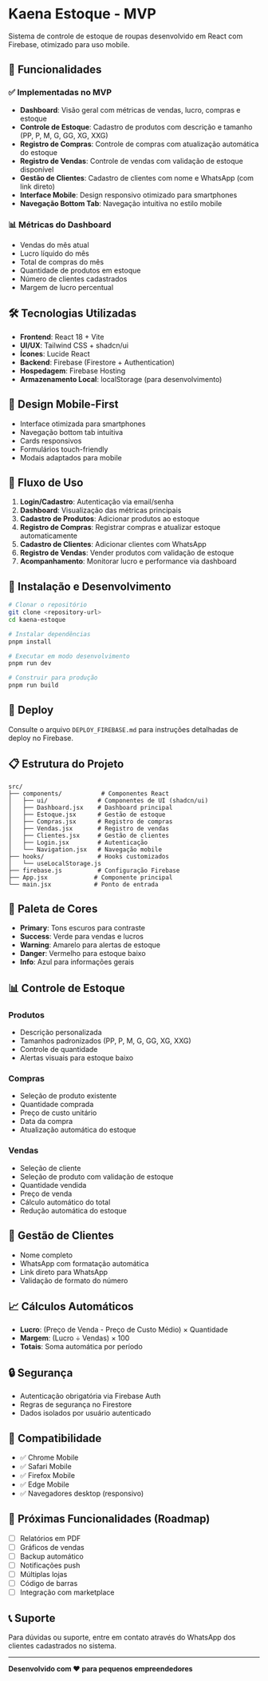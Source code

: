 # Kaena Estoque - MVP

Sistema de controle de estoque de roupas desenvolvido em React com Firebase, otimizado para uso mobile.

## 🚀 Funcionalidades

### ✅ Implementadas no MVP

- **Dashboard**: Visão geral com métricas de vendas, lucro, compras e estoque
- **Controle de Estoque**: Cadastro de produtos com descrição e tamanho (PP, P, M, G, GG, XG, XXG)
- **Registro de Compras**: Controle de compras com atualização automática do estoque
- **Registro de Vendas**: Controle de vendas com validação de estoque disponível
- **Gestão de Clientes**: Cadastro de clientes com nome e WhatsApp (com link direto)
- **Interface Mobile**: Design responsivo otimizado para smartphones
- **Navegação Bottom Tab**: Navegação intuitiva no estilo mobile

### 📊 Métricas do Dashboard

- Vendas do mês atual
- Lucro líquido do mês
- Total de compras do mês
- Quantidade de produtos em estoque
- Número de clientes cadastrados
- Margem de lucro percentual

## 🛠️ Tecnologias Utilizadas

- **Frontend**: React 18 + Vite
- **UI/UX**: Tailwind CSS + shadcn/ui
- **Ícones**: Lucide React
- **Backend**: Firebase (Firestore + Authentication)
- **Hospedagem**: Firebase Hosting
- **Armazenamento Local**: localStorage (para desenvolvimento)

## 📱 Design Mobile-First

- Interface otimizada para smartphones
- Navegação bottom tab intuitiva
- Cards responsivos
- Formulários touch-friendly
- Modais adaptados para mobile

## 🎯 Fluxo de Uso

1. **Login/Cadastro**: Autenticação via email/senha
2. **Dashboard**: Visualização das métricas principais
3. **Cadastro de Produtos**: Adicionar produtos ao estoque
4. **Registro de Compras**: Registrar compras e atualizar estoque automaticamente
5. **Cadastro de Clientes**: Adicionar clientes com WhatsApp
6. **Registro de Vendas**: Vender produtos com validação de estoque
7. **Acompanhamento**: Monitorar lucro e performance via dashboard

## 🔧 Instalação e Desenvolvimento

```bash
# Clonar o repositório
git clone <repository-url>
cd kaena-estoque

# Instalar dependências
pnpm install

# Executar em modo desenvolvimento
pnpm run dev

# Construir para produção
pnpm run build
```

## 🚀 Deploy

Consulte o arquivo `DEPLOY_FIREBASE.md` para instruções detalhadas de deploy no Firebase.

## 📋 Estrutura do Projeto

```
src/
├── components/           # Componentes React
│   ├── ui/              # Componentes de UI (shadcn/ui)
│   ├── Dashboard.jsx    # Dashboard principal
│   ├── Estoque.jsx      # Gestão de estoque
│   ├── Compras.jsx      # Registro de compras
│   ├── Vendas.jsx       # Registro de vendas
│   ├── Clientes.jsx     # Gestão de clientes
│   ├── Login.jsx        # Autenticação
│   └── Navigation.jsx   # Navegação mobile
├── hooks/               # Hooks customizados
│   └── useLocalStorage.js
├── firebase.js          # Configuração Firebase
├── App.jsx             # Componente principal
└── main.jsx            # Ponto de entrada
```

## 🎨 Paleta de Cores

- **Primary**: Tons escuros para contraste
- **Success**: Verde para vendas e lucros
- **Warning**: Amarelo para alertas de estoque
- **Danger**: Vermelho para estoque baixo
- **Info**: Azul para informações gerais

## 📊 Controle de Estoque

### Produtos
- Descrição personalizada
- Tamanhos padronizados (PP, P, M, G, GG, XG, XXG)
- Controle de quantidade
- Alertas visuais para estoque baixo

### Compras
- Seleção de produto existente
- Quantidade comprada
- Preço de custo unitário
- Data da compra
- Atualização automática do estoque

### Vendas
- Seleção de cliente
- Seleção de produto com validação de estoque
- Quantidade vendida
- Preço de venda
- Cálculo automático do total
- Redução automática do estoque

## 👥 Gestão de Clientes

- Nome completo
- WhatsApp com formatação automática
- Link direto para WhatsApp
- Validação de formato do número

## 📈 Cálculos Automáticos

- **Lucro**: (Preço de Venda - Preço de Custo Médio) × Quantidade
- **Margem**: (Lucro ÷ Vendas) × 100
- **Totais**: Soma automática por período

## 🔒 Segurança

- Autenticação obrigatória via Firebase Auth
- Regras de segurança no Firestore
- Dados isolados por usuário autenticado

## 📱 Compatibilidade

- ✅ Chrome Mobile
- ✅ Safari Mobile
- ✅ Firefox Mobile
- ✅ Edge Mobile
- ✅ Navegadores desktop (responsivo)

## 🚧 Próximas Funcionalidades (Roadmap)

- [ ] Relatórios em PDF
- [ ] Gráficos de vendas
- [ ] Backup automático
- [ ] Notificações push
- [ ] Múltiplas lojas
- [ ] Código de barras
- [ ] Integração com marketplace

## 📞 Suporte

Para dúvidas ou suporte, entre em contato através do WhatsApp dos clientes cadastrados no sistema.

---

**Desenvolvido com ❤️ para pequenos empreendedores**

